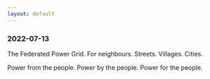 ```yaml
---
layout: default
---
```


### 2022-07-13

The Federated Power Grid. For neighbours. Streets. Villages. Cities.

Power from the people.
Power by the people.
Power for the people.